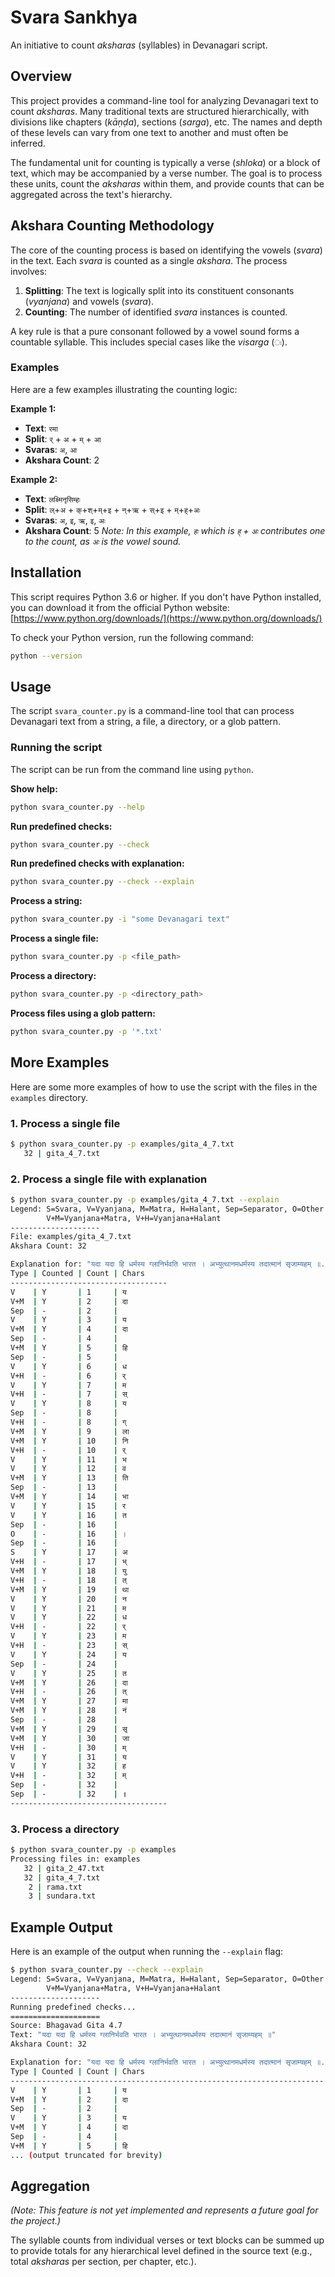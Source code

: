 # Svara Sankhya

An initiative to count *aksharas* (syllables) in Devanagari script.

## Overview

This project provides a command-line tool for analyzing Devanagari text to count *aksharas*. Many traditional texts are structured hierarchically, with divisions like chapters (*kāṇḍa*), sections (*sarga*), etc. The names and depth of these levels can vary from one text to another and must often be inferred.

The fundamental unit for counting is typically a verse (*shloka*) or a block of text, which may be accompanied by a verse number. The goal is to process these units, count the *aksharas* within them, and provide counts that can be aggregated across the text's hierarchy.


## Akshara Counting Methodology

The core of the counting process is based on identifying the vowels (*svara*) in the text. Each *svara* is counted as a single *akshara*. The process involves:

1.  **Splitting**: The text is logically split into its constituent consonants (*vyanjana*) and vowels (*svara*).
2.  **Counting**: The number of identified *svara* instances is counted.

A key rule is that a pure consonant followed by a vowel sound forms a countable syllable. This includes special cases like the *visarga* (`ः`).

### Examples

Here are a few examples illustrating the counting logic:

**Example 1:**

*   **Text**: `रमा`
*   **Split**: `र्` + `अ` + `म्` + `आ`
*   **Svaras**: `अ`, `आ`
*   **Akshara Count**: 2

**Example 2:**

*   **Text**: `लक्ष्मिनृसिम्हः`
*   **Split**: `ल्`+`अ` + `क्`+`श्`+`म्`+`इ` + `न्`+`ऋ` + `स्`+`इ` + `म्`+`ह्`+`अः`
*   **Svaras**: `अ`, `इ`, `ऋ`, `इ`, `अः`
*   **Akshara Count**: 5
    *Note: In this example, `हः` which is `ह्` + `अः` contributes one to the count, as `अः` is the vowel sound.*

## Installation

This script requires Python 3.6 or higher. If you don't have Python installed, you can download it from the official Python website: [https://www.python.org/downloads/](https://www.python.org/downloads/)

To check your Python version, run the following command:

```sh
python --version
```

## Usage

The script `svara_counter.py` is a command-line tool that can process Devanagari text from a string, a file, a directory, or a glob pattern.

### Running the script

The script can be run from the command line using `python`.

**Show help:**
```sh
python svara_counter.py --help
```

**Run predefined checks:**
```sh
python svara_counter.py --check
```

**Run predefined checks with explanation:**
```sh
python svara_counter.py --check --explain
```

**Process a string:**
```sh
python svara_counter.py -i "some Devanagari text"
```

**Process a single file:**
```sh
python svara_counter.py -p <file_path>
```

**Process a directory:**
```sh
python svara_counter.py -p <directory_path>
```

**Process files using a glob pattern:**
```sh
python svara_counter.py -p '*.txt'
```

## More Examples

Here are some more examples of how to use the script with the files in the `examples` directory.

### 1. Process a single file

```sh
$ python svara_counter.py -p examples/gita_4_7.txt
   32 | gita_4_7.txt
```

### 2. Process a single file with explanation

```sh
$ python svara_counter.py -p examples/gita_4_7.txt --explain
Legend: S=Svara, V=Vyanjana, M=Matra, H=Halant, Sep=Separator, O=Other
        V+M=Vyanjana+Matra, V+H=Vyanjana+Halant
--------------------
File: examples/gita_4_7.txt
Akshara Count: 32

Explanation for: "यदा यदा हि धर्मस्य ग्लानिर्भवति भारत । अभ्युत्थानमधर्मस्य तदात्मानं सृजाम्यहम् ॥..."
Type | Counted | Count | Chars
-----------------------------------
V    | Y       | 1     | य
V+M  | Y       | 2     | दा
Sep  | -       | 2     |
V    | Y       | 3     | य
V+M  | Y       | 4     | दा
Sep  | -       | 4     |
V+M  | Y       | 5     | हि
Sep  | -       | 5     |
V    | Y       | 6     | ध
V+H  | -       | 6     | र्
V    | Y       | 7     | म
V+H  | -       | 7     | स्
V    | Y       | 8     | य
Sep  | -       | 8     |
V+H  | -       | 8     | ग्
V+M  | Y       | 9     | ला
V+M  | Y       | 10    | नि
V+H  | -       | 10    | र्
V    | Y       | 11    | भ
V    | Y       | 12    | व
V+M  | Y       | 13    | ति
Sep  | -       | 13    |
V+M  | Y       | 14    | भा
V    | Y       | 15    | र
V    | Y       | 16    | त
Sep  | -       | 16    |
O    | -       | 16    | ।
Sep  | -       | 16    |
S    | Y       | 17    | अ
V+H  | -       | 17    | भ्
V+M  | Y       | 18    | यु
V+H  | -       | 18    | त्
V+M  | Y       | 19    | था
V    | Y       | 20    | न
V    | Y       | 21    | म
V    | Y       | 22    | ध
V+H  | -       | 22    | र्
V    | Y       | 23    | म
V+H  | -       | 23    | स्
V    | Y       | 24    | य
Sep  | -       | 24    |
V    | Y       | 25    | त
V+M  | Y       | 26    | दा
V+H  | -       | 26    | त्
V+M  | Y       | 27    | मा
V+M  | Y       | 28    | नं
Sep  | -       | 28    |
V+M  | Y       | 29    | सृ
V+M  | Y       | 30    | जा
V+H  | -       | 30    | म्
V    | Y       | 31    | य
V    | Y       | 32    | ह
V+H  | -       | 32    | म्
Sep  | -       | 32    |
Sep  | -       | 32    | ॥
-----------------------------------
```

### 3. Process a directory

```sh
$ python svara_counter.py -p examples
Processing files in: examples
   32 | gita_2_47.txt
   32 | gita_4_7.txt
    2 | rama.txt
    3 | sundara.txt
```

## Example Output

Here is an example of the output when running the `--explain` flag:

```sh
$ python svara_counter.py --check --explain
Legend: S=Svara, V=Vyanjana, M=Matra, H=Halant, Sep=Separator, O=Other
        V+M=Vyanjana+Matra, V+H=Vyanjana+Halant
--------------------
Running predefined checks...
====================
Source: Bhagavad Gita 4.7
Text: "यदा यदा हि धर्मस्य ग्लानिर्भवति भारत । अभ्युत्थानमधर्मस्य तदात्मानं सृजाम्यहम् ॥"
Akshara Count: 32

Explanation for: "यदा यदा हि धर्मस्य ग्लानिर्भवति भारत । अभ्युत्थानमधर्मस्य तदात्मानं सृजाम्यहम् ॥..."
Type | Counted | Count | Chars
----------------------------------------------------------------------
V    | Y       | 1     | य
V+M  | Y       | 2     | दा
Sep  | -       | 2     |
V    | Y       | 3     | य
V+M  | Y       | 4     | दा
Sep  | -       | 4     |
V+M  | Y       | 5     | हि
... (output truncated for brevity)
```

## Aggregation

*(Note: This feature is not yet implemented and represents a future goal for the project.)*

The syllable counts from individual verses or text blocks can be summed up to provide totals for any hierarchical level defined in the source text (e.g., total *aksharas* per section, per chapter, etc.).

